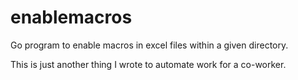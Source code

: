 # enablemacros
Go program to enable macros in excel files within a given directory.

This is just another thing I wrote to automate work for a co-worker.
